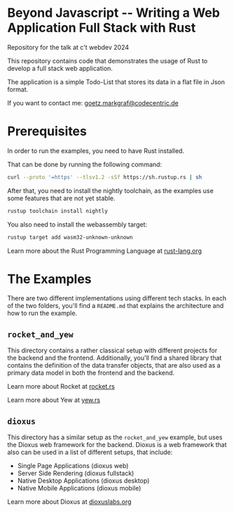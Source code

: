 # Beyond Javascript -- Writing a Web Application Full Stack with Rust

Repository for the talk at c't webdev 2024

This repository contains code that demonstrates the usage of
Rust to develop a full stack web application.

The application is a simple Todo-List that stores its data
in a flat file in Json format.

If you want to contact me: goetz.markgraf@codecentric.de

# Prerequisites

In order to run the examples, you need to have Rust installed.

That can be done by running the following command:

```bash
curl --proto '=https' --tlsv1.2 -sSf https://sh.rustup.rs | sh
```

After that, you need to install the nightly toolchain, as the
examples use some features that are not yet stable.

```bash
rustup toolchain install nightly
```

You also need to install the webassembly target:

```bash
rustup target add wasm32-unknown-unknown
```

Learn more about the Rust Programming Language at [rust-lang.org](https://www.rust-lang.org/)

# The Examples

There are two different implementations using different tech stacks. In each
of the two folders, you'll find a `README.md` that explains the architecture and
how to run the example.

## `rocket_and_yew`

This directory contains a rather classical setup with different
projects for the backend and the frontend. Additionally, you'll find
a shared library that contains the definition of the data transfer objects,
that are also used as a primary data model in both the frontend and the backend.

Learn more about Rocket at [rocket.rs](https://rocket.rs/)

Learn more about Yew at [yew.rs](https://yew.rs/)

## `dioxus`

This directory has a similar setup as the `rocket_and_yew` example, but uses the
Dioxus web framework for the backend. Dioxus is a web framework that also can
be used in a list of different setups, that include:

- Single Page Applications (dioxus web)
- Server Side Rendering (dioxus fullstack)
- Native Desktop Applications (dioxus desktop)
- Native Mobile Applications (dioxus mobile)

Learn more about Dioxus at [dioxuslabs.org](https://dioxuslabs.com/)
